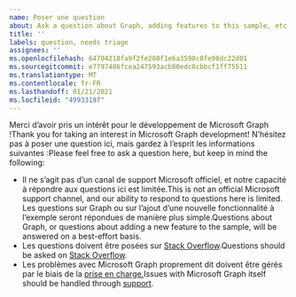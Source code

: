 ```yaml
---
name: Poser une question
about: Ask a question about Graph, adding features to this sample, etc.
title: ''
labels: question, needs triage
assignees: ''
ms.openlocfilehash: 64704218fa9f2fe280f1e6a3598c8fe98dc22d01
ms.sourcegitcommit: e7797486fcea247593acb80edc0cbbcf1ff75511
ms.translationtype: MT
ms.contentlocale: fr-FR
ms.lasthandoff: 01/21/2021
ms.locfileid: "49933197"
---
```

<span data-ttu-id="71611-102">Merci d’avoir pris un intérêt pour le développement de Microsoft Graph !</span><span class="sxs-lookup"><span data-stu-id="71611-102">Thank you for taking an interest in Microsoft Graph development!</span></span> <span data-ttu-id="71611-103">N’hésitez pas à poser une question ici, mais gardez à l’esprit les informations suivantes :</span><span class="sxs-lookup"><span data-stu-id="71611-103">Please feel free to ask a question here, but keep in mind the following:</span></span>

- <span data-ttu-id="71611-104">Il ne s’agit pas d’un canal de support Microsoft officiel, et notre capacité à répondre aux questions ici est limitée.</span><span class="sxs-lookup"><span data-stu-id="71611-104">This is not an official Microsoft support channel, and our ability to respond to questions here is limited.</span></span> <span data-ttu-id="71611-105">Les questions sur Graph ou sur l’ajout d’une nouvelle fonctionnalité à l’exemple seront répondues de manière plus simple.</span><span class="sxs-lookup"><span data-stu-id="71611-105">Questions about Graph, or questions about adding a new feature to the sample, will be answered on a best-effort basis.</span></span>
- <span data-ttu-id="71611-106">Les questions doivent être posées sur [Stack Overflow](https://stackoverflow.com/questions/tagged/microsoft-graph).</span><span class="sxs-lookup"><span data-stu-id="71611-106">Questions should be asked on [Stack Overflow](https://stackoverflow.com/questions/tagged/microsoft-graph).</span></span>
- <span data-ttu-id="71611-107">Les problèmes avec Microsoft Graph proprement dit doivent être gérés par le biais de la [prise en charge.](https://developer.microsoft.com/graph/support)</span><span class="sxs-lookup"><span data-stu-id="71611-107">Issues with Microsoft Graph itself should be handled through [support](https://developer.microsoft.com/graph/support).</span></span>

